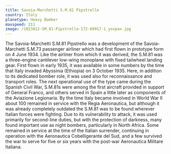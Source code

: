 ```yaml
---
title: Savoia-Marchetti S.M.81 Pipstrello
country: Italy
planetype: Heavy Bomber
maxspeed: 211
image: /1023812-SM_81-Pipstrello-172-69917-1_yoxpax.jpg
---
```

The Savoia-Marchetti S.M.81  Pipstrello was a development of the Savoia-Marchetti S.M.73      passenger airliner which had first flown in prototype form on 4 June 1934. Like the airliner from which it was derived, the S.M.81 was a three-engine cantilever low-wing monoplane with fixed tailwheel landing gear. First flown in early 1935, it was available in some numbers by the time that Italy invaded Abyssinia (Ethiopia) on 3 October 1935. Here, in addition to its dedicated bomber role, it was used also for reconnaissance and transport roles. The next operational use of the type came during the Spanish Civil War, S.M.81s were among the first aircraft provided in support of General Franco, and others served in Spain a little later as components of the Aviazione Legionaria. By the time Italy became involved in World War II about 100 remained in service with the Regia Aeronautica, but although it was already completely outdated the S.M.81 was to be found wherever Italian forces were fighting. Due to its vulnerability to attack, it was used primarily for second-line duties, but with the protection of darkness, many found important use as night bombers, particularly in North Africa. Some remained in service at the time of the Italian surrender, continuing in operation with the Aeronautica Cobelligerante del Sud, and a few survived the war to serve for five or six years with the post-war Aeronautica Militare Italiana.